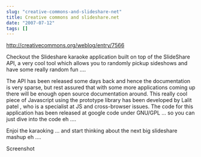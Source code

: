 ```yaml
---
slug: "creative-commons-and-slideshare-net"
title: Creative commons and slideshare.net
date: "2007-07-12"
tags: []
---
```

http://creativecommons.org/weblog/entry/7566

Checkout the Slideshare karaoke application built on top of the SlideShare API, a very cool tool which allows you to randomly pickup sideshows and have some really random fun ….

The API has been released some days back and hence the documentation is very sparse, but rest assured that with some more applications coming up there will be enough open source documentation around. This really cool piece of Javascript using the prototype library has been developed by Lalit patel , who is a specialist at JS and cross-browser issues. The code for this application has been released at google code under GNU/GPL … so you can just dive into the code eh ….

Enjoi the karaoking … and start thinking about the next big slideshare mashup eh ….

Screenshot
